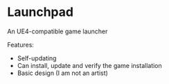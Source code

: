 Launchpad
=========

An UE4-compatible game launcher

Features:

* Self-updating
* Can install, update and verify the game installation
* Basic design (I am not an artist)
